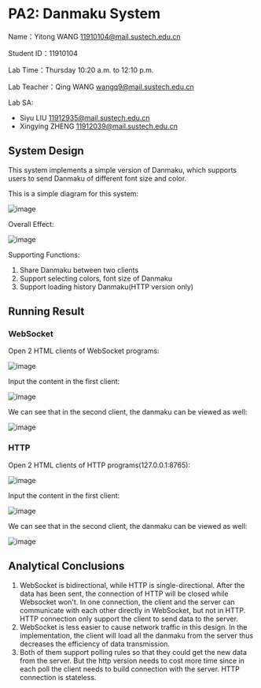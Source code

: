 # PA2: Danmaku System

Name：Yitong WANG 11910104@mail.sustech.edu.cn

Student ID：11910104

Lab Time：Thursday 10:20 a.m. to 12:10 p.m.

Lab Teacher：Qing WANG wangq9@mail.sustech.edu.cn

Lab SA:
- Siyu LIU 11912935@mail.sustech.edu.cn
- Xingying ZHENG 11912039@mail.sustech.edu.cn

## System Design
This system implements a simple version of Danmaku, which supports users to send Danmaku of different font size and color.

This is a simple diagram for this system:

![image](https://user-images.githubusercontent.com/64548919/164993161-27dbe9fe-a9ff-4136-89c2-457d55ce9f88.png)

Overall Effect:

![image](https://user-images.githubusercontent.com/64548919/164993252-0bab9944-73b2-41a7-b77a-7b791e6d48f6.png)

Supporting Functions:
1. Share Danmaku between two clients
2. Support selecting colors, font size of Danmaku
3. Support loading history Danmaku(HTTP version only)


## Running Result

### WebSocket
Open 2 HTML clients of WebSocket programs:

![image](https://user-images.githubusercontent.com/64548919/164993394-be91e906-05a3-4c87-b56f-04dcd727e621.png)

Input the content in the first client:

![image](https://user-images.githubusercontent.com/64548919/164993440-b1d92182-2c89-4b5f-91be-07e77c9efcc8.png)

We can see that in the second client, the danmaku can be viewed as well:

![image](https://user-images.githubusercontent.com/64548919/164993588-aa15dddc-2de7-4629-98a8-f30f8269d02c.png)

### HTTP
Open 2 HTML clients of HTTP programs(127.0.0.1:8765):

![image](https://user-images.githubusercontent.com/64548919/164993559-4fc1c039-7bad-4d73-807e-22bdb63dd5c6.png)

Input the content in the first client:

![image](https://user-images.githubusercontent.com/64548919/164993664-c78f2a3e-2ea3-4043-a82d-78ed0a80762d.png)

We can see that in the second client, the danmaku can be viewed as well:

![image](https://user-images.githubusercontent.com/64548919/164993684-f60e5eed-1609-4c54-8e0c-fa36729ab654.png)

## Analytical Conclusions
1. WebSocket is bidirectional, while HTTP is single-directional. After the data has been sent, the connection of HTTP will be closed while Websocket won't. In one connection, the client and the server can communicate with each other directly in WebSocket, but not in HTTP. HTTP connection only support the client to send data to the server.
2. WebSocket is less easier to cause network traffic in this design. In the implementation, the client will load all the danmaku from the server thus decreases the efficiency of data transmission.
3. Both of them support polling rules so that they could get the new data from the server. But the http version needs to cost more time since in each poll the client needs to build connection with the server. HTTP connection is stateless.
